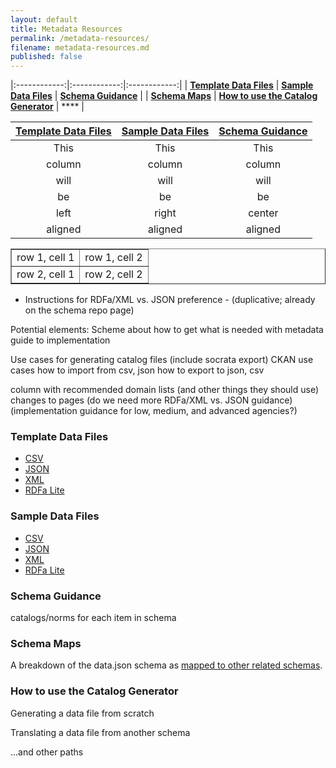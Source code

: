 ```yaml
---
layout: default
title: Metadata Resources
permalink: /metadata-resources/
filename: metadata-resources.md
published: false
---
```



|:------------:|:------------:|:------------:|
| **[Template Data Files](http://project-open-data.github.com/metadata-resources/#template)** | **[Sample Data Files](http://project-open-data.github.com/metadata-resources/#sample)** | **[Schema Guidance](http://project-open-data.github.com/metadata-resources/#guidance)** |
| **[Schema Maps](http://project-open-data.github.com/metadata-resources/#maps)** | **[How to use the Catalog Generator](http://project-open-data.github.com/metadata-resources/#generator)** | **** |

| [Template Data Files](http://project-open-data.github.com/metadata-resources/#template) | [Sample Data Files](http://project-open-data.github.com/metadata-resources/#sample) | [Schema Guidance](http://project-open-data.github.com/metadata-resources/#guidance) |
|:------------:|:------------:|:------------:|
| This       |        This |     This     |
| column     |      column |    column    |
| will       |        will |     will     |
| be         |          be |      be      |
| left       |       right |    center    |
| aligned    |     aligned |   aligned    |


<table border="1">
<tr>
<td>row 1, cell 1</td>
<td>row 1, cell 2</td>
</tr>
<tr>
<td>row 2, cell 1</td>
<td>row 2, cell 2</td>
</tr>
</table>


* Instructions for RDFa/XML vs. JSON preference - (duplicative; already on the schema repo page)

Potential elements:
Scheme about how to get what is needed with metadata
guide to implementation

Use cases for generating catalog files (include socrata export)
CKAN use cases
how to import from csv, json
how to export to json, csv

column with recommended domain lists (and other things they should use)
changes to pages 
(do we need more RDFa/XML vs. JSON guidance)
(implementation guidance for low, medium, and advanced agencies?)



### Template Data Files<a id="template"></a>
* [CSV]()
* [JSON]()
* [XML]()
* [RDFa Lite]()


### Sample Data Files<a id="sample"></a>
* [CSV]()
* [JSON]()
* [XML]()
* [RDFa Lite]()

### Schema Guidance<a id="guidance"></a>

catalogs/norms for each item in schema

### Schema Maps<a id="maps"></a>

A breakdown of the data.json schema as [mapped to other related schemas]().  

### How to use the Catalog Generator<a id="generator"></a>

Generating a data file from scratch

Translating a data file from another schema

 ...and other paths